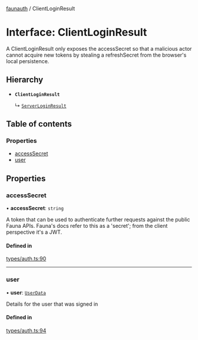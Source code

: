 [faunauth](../index.md) / ClientLoginResult

# Interface: ClientLoginResult

A ClientLoginResult only exposes the accessSecret so that a malicious actor cannot acquire new
tokens by stealing a refreshSecret from the browser's local persistence.

## Hierarchy

- **`ClientLoginResult`**

  ↳ [`ServerLoginResult`](ServerLoginResult.md)

## Table of contents

### Properties

- [accessSecret](ClientLoginResult.md#accesssecret)
- [user](ClientLoginResult.md#user)

## Properties

### accessSecret

• **accessSecret**: `string`

A token that can be used to authenticate further requests against the public Fauna APIs.
Fauna's docs refer to this as a 'secret'; from the client perspective it's a JWT.

#### Defined in

[types/auth.ts:90](https://github.com/alexnitta/faunauth/blob/50078b7/src/types/auth.ts#L90)

___

### user

• **user**: [`UserData`](UserData.md)

Details for the user that was signed in

#### Defined in

[types/auth.ts:94](https://github.com/alexnitta/faunauth/blob/50078b7/src/types/auth.ts#L94)
